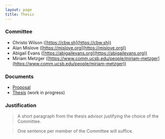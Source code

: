 ```yaml
---
layout: page
title: Thesis
---
```

### Committee
- Christo Wilson ([https://cbw.sh](https://cbw.sh))
- Alan Mislove ([https://mislove.org](https://mislove.org))
- Abigail Evans ([https://abigailevans.org](https://abigailevans.org))
- Miriam Metzger ([https://www.comm.ucsb.edu/people/miriam-metzger](https://www.comm.ucsb.edu/people/miriam-metzger))

### Documents
- [Proposal](proposal.pdf)
- [Thesis](thesis.pdf) (work in progress)

### Justification
> A short paragraph from the thesis advisor justifying the choice of the Committee.

> One sentence per member of the Committee will suffice.
